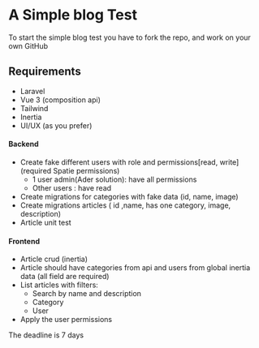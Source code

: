 # A Simple blog Test

To start the simple blog test you have to fork the repo, and work on your own GitHub 

## Requirements
- Laravel
- Vue 3 (composition api)
- Tailwind
- Inertia
- UI/UX (as you prefer)

#### Backend
- Create fake different users with role and permissions[read, write] (required Spatie permissions)
    - 1 user admin(Ader solution): have all permissions 
    - Other users : have read
- Create migrations for categories with fake data (id, name, image)
- Create migrations articles ( id ,name, has one category, image, description)
- Article unit test

#### Frontend
- Article crud (inertia)
- Article should have categories from api and users from global inertia data (all field are required)
- List articles with filters:
    - Search by name and description
    - Category
    - User
- Apply the user permissions 



The deadline is 7 days
